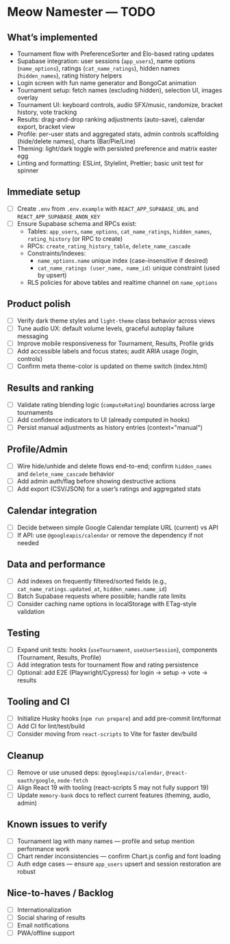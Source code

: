 # Meow Namester — TODO

## What’s implemented
- Tournament flow with PreferenceSorter and Elo-based rating updates
- Supabase integration: user sessions (`app_users`), name options (`name_options`), ratings (`cat_name_ratings`), hidden names (`hidden_names`), rating history helpers
- Login screen with fun name generator and BongoCat animation
- Tournament setup: fetch names (excluding hidden), selection UI, images overlay
- Tournament UI: keyboard controls, audio SFX/music, randomize, bracket history, vote tracking
- Results: drag-and-drop ranking adjustments (auto-save), calendar export, bracket view
- Profile: per-user stats and aggregated stats, admin controls scaffolding (hide/delete names), charts (Bar/Pie/Line)
- Theming: light/dark toggle with persisted preference and matrix easter egg
- Linting and formatting: ESLint, Stylelint, Prettier; basic unit test for spinner

## Immediate setup
- [ ] Create `.env` from `.env.example` with `REACT_APP_SUPABASE_URL` and `REACT_APP_SUPABASE_ANON_KEY`
- [ ] Ensure Supabase schema and RPCs exist:
  - Tables: `app_users`, `name_options`, `cat_name_ratings`, `hidden_names`, `rating_history` (or RPC to create)
  - RPCs: `create_rating_history_table`, `delete_name_cascade`
  - Constraints/Indexes:
    - `name_options.name` unique index (case-insensitive if desired)
    - `cat_name_ratings (user_name, name_id)` unique constraint (used by upsert)
  - RLS policies for above tables and realtime channel on `name_options`

## Product polish
- [ ] Verify dark theme styles and `light-theme` class behavior across views
- [ ] Tune audio UX: default volume levels, graceful autoplay failure messaging
- [ ] Improve mobile responsiveness for Tournament, Results, Profile grids
- [ ] Add accessible labels and focus states; audit ARIA usage (login, controls)
- [ ] Confirm meta theme-color is updated on theme switch (index.html)

## Results and ranking
- [ ] Validate rating blending logic (`computeRating`) boundaries across large tournaments
- [ ] Add confidence indicators to UI (already computed in hooks)
- [ ] Persist manual adjustments as history entries (context="manual")

## Profile/Admin
- [ ] Wire hide/unhide and delete flows end-to-end; confirm `hidden_names` and `delete_name_cascade` behavior
- [ ] Add admin auth/flag before showing destructive actions
- [ ] Add export (CSV/JSON) for a user’s ratings and aggregated stats

## Calendar integration
- [ ] Decide between simple Google Calendar template URL (current) vs API
- [ ] If API: use `@googleapis/calendar` or remove the dependency if not needed

## Data and performance
- [ ] Add indexes on frequently filtered/sorted fields (e.g., `cat_name_ratings.updated_at`, `hidden_names.name_id`)
- [ ] Batch Supabase requests where possible; handle rate limits
- [ ] Consider caching name options in localStorage with ETag-style validation

## Testing
- [ ] Expand unit tests: hooks (`useTournament`, `useUserSession`), components (Tournament, Results, Profile)
- [ ] Add integration tests for tournament flow and rating persistence
- [ ] Optional: add E2E (Playwright/Cypress) for login → setup → vote → results

## Tooling and CI
- [ ] Initialize Husky hooks (`npm run prepare`) and add pre-commit lint/format
- [ ] Add CI for lint/test/build
- [ ] Consider moving from `react-scripts` to Vite for faster dev/build

## Cleanup
- [ ] Remove or use unused deps: `@googleapis/calendar`, `@react-oauth/google`, `node-fetch`
- [ ] Align React 19 with tooling (react-scripts 5 may not fully support 19)
- [ ] Update `memory-bank` docs to reflect current features (theming, audio, admin)

## Known issues to verify
- [ ] Tournament lag with many names — profile and setup mention performance work
- [ ] Chart render inconsistencies — confirm Chart.js config and font loading
- [ ] Auth edge cases — ensure `app_users` upsert and session restoration are robust

## Nice-to-haves / Backlog
- [ ] Internationalization
- [ ] Social sharing of results
- [ ] Email notifications
- [ ] PWA/offline support